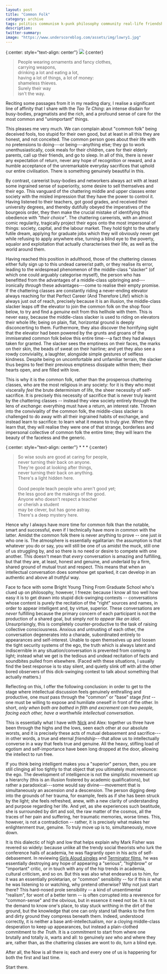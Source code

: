 ```yaml
---
layout: post
title: "Common Folk"
category: archive
tags: politics communism k-punk philosophy community real-life friendship religion
description:
twitter-summary:
image: "https://www.underscoreblog.com/assets/img/lowry1.jpg"
---
```


{:center: style="text-align: center"}
![](https://www.underscoreblog.com/assets/img/lowry1.jpg)
{:center}

>People wearing ornaments and fancy clothes,  
carrying weapons,  
drinking a lot and eating a lot,  
having a lot of things, a lot of money:  
shameless thieves.  
Surely their way  
isn't the way.  

Reciting some passages from it in my reading diary, I realise a significant line of affinity that I share with the *Tao Te Ching*: an intense disdain for busy-bodies, pragmatists and the rich, and a profound sense of care for the most common and "unimportant" things.

This pleases me very much. We can complain about "common folk" being deceived fools, too stupid for their own good, but at least in all this they are honest, and not conceited. The common person goes about their life with no pretensions to doing---or being---anything else; they go to work unenthusiastically, cook meals for their children, care for their elderly parents, call up their friends, and go to sleep. In all of this, there is never any expectation of return, never any hope of recognition or reward, and a humble acceptance of the unremarkable everyday sacrifices that uphold our entire civilisation. There is something genuinely beautiful in this.

By contrast, careerist busy-bodies and networkers always act with at least some ingrained sense of superiority, some desire to sell themselves and their ego. This vanguard of the chattering middle and upper classes enter society with the misled impression that they have the power to control it. Having listened to their teachers, got good grades, and received their university degrees, and thereby dutifully obeyed the imperatives of the bourgeois order, they then make the crucial mistake of identifying this obedience with *"their choice"*. The chattering careerists, with an almost comic regularity, tragically project their egos onto the most impersonal of things: society, capital, and the labour market. They hold tight to the utterly futile dream, applying for graduate jobs which they will obviously never get while refusing to apply anywhere else, turning a blind eye to the poverty, squalor and exploitation that actually characterises their life, as well as the world around them.

Having reached this position in adulthood, those of the chattering classes either fully sign up to this undead careerist path, or they realise its error, leading to the widespread phenomenon of the middle-class "slacker" (of which one could arguably categorise myself), the person who has benefitted from the advantages of a middle-class upbringing and---ironically *through* these advantages---come to realise their empty promise. If the chattering classes are constantly riding a never-ending elevator always reaching for that Perfect Career (And Therefore Life!) which is always just out of reach, precisely because it is an illusion, the middle-class slacker leaps off the elevator to join the common folk on the shop floor below, to try and find a *genuine* exit from this hellhole with them. This is never easy, because the middle-class slacker is used to riding on elevators their whole life; being on plain, flat, horizontal ground is deeply disconcerting to them. Furthermore, they also discover the horrifying sight that the elevator had been powered by the grunts and groans of the immiserated common folk below this entire time---a fact they had always taken for granted. The slacker sees the emptiness on their faces, the marks on their skin, the beads of sweat on their hairline; and yet they also see a rowdy conviviality, a laughter, alongside simple gestures of selfless kindness. Despite being on uncomfortable and unfamiliar terrain, the slacker thus begins to feel their previous emptiness dissipate within them; their hearts open, and are filled with love.

This is why it is the common folk, rather than the prosperous chattering classes, who are the most religious in any society: for it is they who most viscerally *feel* the brute determinism of life, the sheer necessity of self-sacrifice. It is precisely this necessity of sacrifice that is never truly learnt by the chattering classes -- instead they view society entirely through the lens of *exchange*: everything must have a return, an interest rate. Thrown into the conviviality of the common folk, the middle-class slacker is challenged to do away with all their ingrained habits of exchange, and instead learn to sacrifice: to learn what it means to truly *give*. When they learn that, they will realise they were one of that strange, borderless and impersonal collective of common folk the entire time; they will learn the beauty of the faceless and the generic.

{:center: style="text-align: center"}
\* \* \*
{:center}

>So wise souls are good at caring for people,  
never turning their back on anyone.  
They're good at looking after things,  
never turning their back on anything.  
There's a light hidden here.  <br>  
Good people teach people who aren't good yet;  
the less good are the makings of the good.  
Anyone who doesn't respect a teacher  
or cherish a student  
may be clever, but has gone astray.  
There's a deep mystery here.  

Hence why I always have more time for common folk than the notable, smart and successful, even if I technically have more in common with the latter. Amidst the common folk there is never anything to prove -- one just *is* who one is. The atmosphere is essentially egalitarian: the assumption is that whatever you do or say, you will still be one of us amidst the muck, still one of us struggling by, and so there is no need or desire to compete with one another. This doesn't mean that *every* conversation is amazing and fulfilling, but that they are, at least, honest and genuine, and underlaid by a firm, shared ground of mutual trust and respect. This means that when an intellectual conversation does somehow get sparked, it can develop in an authentic and above all *truthful* way.

Face to face with some Bright Young Thing From Graduate School who's clued up on philosophy, however, I freeze: because I know all too well how easy it is to get drawn into stupid dick-swinging contests -- conversations whose content is purely the recitation of the "right" sources and names, in order to appear intelligent and, by virtue, superior. These conversations are *never* fulfilling because the primary concern of each participant is not the production of a shared goal, but simply *not to appear like an idiot*. Unsurprisingly, this is completely counter-productive to the task of raising collective consciousness. Anxious and untrusting of each other, the conversation degenerates into a charade, subordinated entirely to appearances and self-interest. Unable to open themselves up and loosen the tight security systems of the ego, the truth which is always latent and indiscernible in any situation/conversation is prevented from coming to light; instead what we get is the tedious and undead recitation of facts and soundbites pulled from elsewhere. (Faced with these situations, I usually find the best response is to stay silent, and quietly slink off with all the other bored observers of this dick-swinging contest to talk about something that actually matters.)

Reflecting on this, I offer the following conclusion: in order to get to the stage where intellectual discussion feels genuinely enthralling and productive, one *must* pass through the "common" or "base" stage *first* -- one must be willing to expose and humiliate oneself in front of the other. In short, *only when both are bathed in filth and excrement can two people, facing each other, have a worthwhile intellectual conversation*.

This is essentially what I have with [Nick](http://quantizedcrow.com/) and Alex: together us three have been through the highs and the lows, seen each other at our absolute worsts, and it is precisely these acts of mutual debasement and sacrifice---in other words, a true and eternal *friendship*---that allow us to intellectually converse in a way that feels true and genuine. All the heavy, stifling load of egotism and self-importance have been long dropped at the door, allowing the intellect to run free.

If you think being intelligent makes you a "superior" person, then, you are still clinging all too tightly to that object that you ultimately must renounce: the ego. The development of intelligence is not the simplistic movement up a hierarchy (this is an illusion fostered by academic qualifications), but rather a paradoxical---some would say divine---movement that is simultaneously an ascension *and* a descension. The person digging deep into the grounds of her trauma, for example, feels as if she has been struck by the light; she feels refreshed, anew, with a new clarity of understanding and purpose regarding her life. And yet, as she experiences such beatitude, she is surrounded by dirt and soil, the raw matter of the cosmos, all the traces of her pain and suffering, her traumatic memories, worse times. This, however, is not a contradiction -- rather, it is precisely what makes her enlightenment *true*, genuine. To truly move up is to, simultaneously, move down.

It is this dialectic of high and low that helps explain why Mark Fisher was revered so widely: because unlike all the trendy social theorists who lurk the conference halls of academia, he was flagrantly open in his acts of self-debasement. In reviewing [Girls Aloud singles](http://k-punk.abstractdynamics.org/archives/003089.html) and [Terminator films](http://k-punk.abstractdynamics.org/archives/011173.html), he was essentially destroying any hope of appearing a "serious", "highbrow" or "important" critic, or in touch with any of the hip trends in academia, cultural criticism, and so on. But this was also what endeared us to him, for it was an essentially proletarian, or "common" sensibility -- for if this *is* what he was listening to or watching, why pretend otherwise? Why not just start there? This hard-nosed prole sensibility -- a kind of unsentimental "realism", for wont of a better term -- is often corrupted into a reverence for "common-sense" and the obvious, but in essence it need not be. It is not the demand to know one's place, to stay stuck writhing in the dirt of the ground, but the knowledge that one can only stand tall thanks to the firm and dirty ground they compress beneath them. Indeed, understood correctly, it is neither a base anti-intellectualism, nor a cloying middle-class desperation to keep up appearances, but instead a plain-clothed commitment to *the Truth*. It is a commitment to start from where one brutally and totally *is*, warts and all: to genuinely *see* who and where they are, rather than, as the chattering classes are wont to do, turn a blind eye.

After all, the Now is all there is; each and every one of us is happening for both the first and last time.

Start there.
